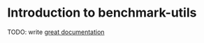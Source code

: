 # Introduction to benchmark-utils

TODO: write [great documentation](http://jacobian.org/writing/what-to-write/)
